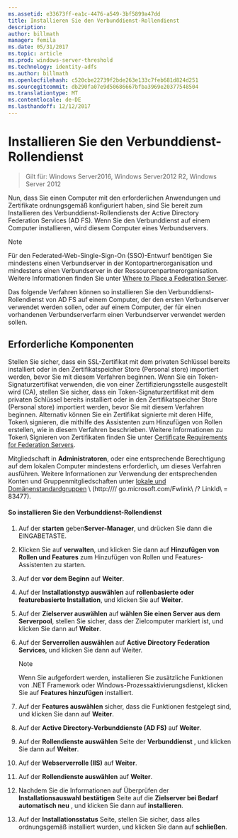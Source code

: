 ```yaml
---
ms.assetid: e33673ff-ea1c-4476-a549-3bf5899a47dd
title: Installieren Sie den Verbunddienst-Rollendienst
description: 
author: billmath
manager: femila
ms.date: 05/31/2017
ms.topic: article
ms.prod: windows-server-threshold
ms.technology: identity-adfs
ms.author: billmath
ms.openlocfilehash: c520cbe22739f2bde263e133c7feb681d824d251
ms.sourcegitcommit: db290fa07e9d50686667bfba3969e20377548504
ms.translationtype: MT
ms.contentlocale: de-DE
ms.lasthandoff: 12/12/2017
---
```

# <a name="install-the-federation-service-role-service"></a>Installieren Sie den Verbunddienst-Rollendienst

>Gilt für: Windows Server2016, Windows Server2012 R2, Windows Server 2012

Nun, dass Sie einen Computer mit den erforderlichen Anwendungen und Zertifikate ordnungsgemäß konfiguriert haben, sind Sie bereit zum Installieren des Verbunddienst-Rollendiensts der Active Directory Federation Services \(AD FS\). Wenn Sie den Verbunddienst auf einem Computer installieren, wird diesem Computer eines Verbundservers.  
  
> [!NOTE]  
> Für den Federated-Web-Single\-Sign\-On \(SSO\)-Entwurf benötigen Sie mindestens einen Verbundserver in der Kontopartnerorganisation und mindestens einen Verbundserver in der Ressourcenpartnerorganisation. Weitere Informationen finden Sie unter [Where to Place a Federation Server](https://technet.microsoft.com/library/dd807127.aspx).  
  
Das folgende Verfahren können so installieren Sie den Verbunddienst-Rollendienst von AD FS auf einem Computer, der den ersten Verbundserver verwendet werden sollen, oder auf einem Computer, der für einen vorhandenen Verbundserverfarm einen Verbundserver verwendet werden sollen.  
  
## <a name="prerequisites"></a>Erforderliche Komponenten  
Stellen Sie sicher, dass ein SSL-Zertifikat mit dem privaten Schlüssel bereits installiert oder in den Zertifikatspeicher Store \(Personal store\) importiert werden, bevor Sie mit diesem Verfahren beginnen. Wenn Sie ein Token\-Signaturzertifikat verwenden, die von einer Zertifizierungsstelle ausgestellt wird \(CA\), stellen Sie sicher, dass ein Token\-Signaturzertifikat mit dem privaten Schlüssel bereits installiert oder in den Zertifikatspeicher Store \(Personal store\) importiert werden, bevor Sie mit diesem Verfahren beginnen. Alternativ können Sie ein Zertifikat signierte mit deren Hilfe, Token\ signieren, die mithilfe des Assistenten zum Hinzufügen von Rollen erstellen, wie in diesem Verfahren beschrieben. Weitere Informationen zu Token\ Signieren von Zertifikaten finden Sie unter [Certificate Requirements for Federation Servers](https://technet.microsoft.com/library/dd807040.aspx).  
  
Mitgliedschaft in **Administratoren**, oder eine entsprechende Berechtigung auf dem lokalen Computer mindestens erforderlich, um dieses Verfahren ausführen.  Weitere Informationen zur Verwendung der entsprechenden Konten und Gruppenmitgliedschaften unter [lokale und Domänenstandardgruppen](https://go.microsoft.com/fwlink/?LinkId=83477) \ (http:///\/ go.microsoft.com\/Fwlink\ /? LinkId\ = 83477\).   
  
#### <a name="to-install-the-federation-service-role-service"></a>So installieren Sie den Verbunddienst-Rollendienst  
  
1.  Auf der **starten** geben**Server-Manager**, und drücken Sie dann die EINGABETASTE.  
  
2.  Klicken Sie auf **verwalten**, und klicken Sie dann auf **Hinzufügen von Rollen und Features** zum Hinzufügen von Rollen und Features-Assistenten zu starten.  
  
3.  Auf der **vor dem Beginn** auf **Weiter**.  
  
4.  Auf der **Installationstyp auswählen** auf **rollenbasierte oder featurebasierte Installation**, und klicken Sie auf **Weiter**.  
  
5.  Auf der **Zielserver auswählen** auf **wählen Sie einen Server aus dem Serverpool**, stellen Sie sicher, dass der Zielcomputer markiert ist, und klicken Sie dann auf **Weiter**.  
  
6.  Auf der **Serverrollen auswählen** auf **Active Directory Federation Services**, und klicken Sie dann auf Weiter.  
  
    > [!NOTE]  
    > Wenn Sie aufgefordert werden, installieren Sie zusätzliche Funktionen von .NET Framework oder Windows-Prozessaktivierungsdienst, klicken Sie auf **Features hinzufügen** installiert.  
  
7.  Auf der **Features auswählen** sicher, dass die Funktionen festgelegt sind, und klicken Sie dann auf **Weiter**.  
  
8.  Auf der **Active Directory-Verbunddienste \(AD FS\)** auf **Weiter**.  
  
9. Auf der **Rollendienste auswählen** Seite der **Verbunddienst** , und klicken Sie dann auf **Weiter**.  
  
10. Auf der **Webserverrolle \(IIS\)** auf **Weiter**.  
  
11. Auf der **Rollendienste auswählen** auf **Weiter**.  
  
12. Nachdem Sie die Informationen auf Überprüfen der **Installationsauswahl bestätigen** Seite auf die **Zielserver bei Bedarf automatisch neu** , und klicken Sie dann auf **installieren**.  
  
13. Auf der **Installationsstatus** Seite, stellen Sie sicher, dass alles ordnungsgemäß installiert wurden, und klicken Sie dann auf **schließen**.  
  

